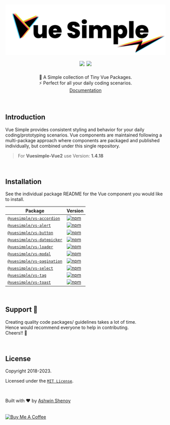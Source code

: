 <h1 align="center">
  <img src="./docs/.vuepress/public/logos/vue-simple.svg">
  <br />
  <img src="https://cdn.rawgit.com/sindresorhus/awesome/d7305f38d29fed78fa85652e3a63e154dd8e8829/media/badge.svg">
  <img src="https://img.shields.io/badge/Made%20With-Love-orange.svg">
</h1>

<div align="center">
  🌈 A Simple collection of Tiny Vue Packages. 
  <br />
  ⚡️ Perfect for all your daily coding scenarios.
  <br />
  <a href="https://vuesimple.netlify.app/">Documentation</a><br>
</div>
<br /><br />

## Introduction

Vue Simple provides consistent styling and behavior for your daily coding/prototyping scenarios. Vue components are maintained following a multi-package approach where components are packaged and published individually, but combined under this single repository.

> For **Vuesimple-Vue2** use Version: **1.4.18**

<br>

## Installation

See the individual package README for the Vue component you would like to install.

| Package                                              | Version|
| ---------------------------------------------------- | --------------------------------------------------------------------------------------------------------------------------------------------- |
| [`@vuesimple/vs-accordion`](packages/vs-accordion)   | [![npm](https://img.shields.io/badge/npm-1.4.18-blue?style=flat-square)](https://www.npmjs.com/package/@vuesimple/vs-accordion) |
| [`@vuesimple/vs-alert`](packages/vs-alert)           | [![npm](https://img.shields.io/badge/npm-1.4.18-blue?style=flat-square)](https://www.npmjs.com/package/@vuesimple/vs-alert)           |
| [`@vuesimple/vs-button`](packages/vs-button)         | [![npm](https://img.shields.io/badge/npm-1.4.18-blue?style=flat-square)](https://www.npmjs.com/package/@vuesimple/vs-button)         | 
| [`@vuesimple/vs-datepicker`](packages/vs-datepicker) | [![npm](https://img.shields.io/badge/npm-1.4.18-blue?style=flat-square)](https://www.npmjs.com/package/@vuesimple/vs-datepicker) |
| [`@vuesimple/vs-loader`](packages/vs-loader)         | [![npm](https://img.shields.io/badge/npm-1.4.18-blue?style=flat-square)](https://www.npmjs.com/package/@vuesimple/vs-loader)         |
| [`@vuesimple/vs-modal`](packages/vs-modal)           | [![npm](https://img.shields.io/badge/npm-1.4.18-blue?style=flat-square)](https://www.npmjs.com/package/@vuesimple/vs-modal)           |
| [`@vuesimple/vs-pagination`](packages/vs-pagination) | [![npm](https://img.shields.io/badge/npm-1.4.18-blue?style=flat-square)](https://www.npmjs.com/package/@vuesimple/vs-pagination) |
| [`@vuesimple/vs-select`](packages/vs-select)         | [![npm](https://img.shields.io/badge/npm-1.4.18-blue?style=flat-square)](https://www.npmjs.com/package/@vuesimple/vs-select)         |
| [`@vuesimple/vs-tag`](packages/vs-tag)               | [![npm](https://img.shields.io/badge/npm-1.4.18-blue?style=flat-square)](https://www.npmjs.com/package/@vuesimple/vs-tag)               | 
| [`@vuesimple/vs-toast`](packages/vs-toast)           | [![npm](https://img.shields.io/badge/npm-1.4.18-blue?style=flat-square)](https://www.npmjs.com/package/@vuesimple/vs-toast)           | 

<br>

## Support 🐣

Creating quality code packages/ guidelines takes a lot of time.  
Hence would recommend everyone to help in contributing.  
Cheers!! 🍻

<br>

## License

Copyright 2018-2023.

Licensed under the [`MIT License`](LICENSE).

<br />

<p>
  Built with ❤️ by
  <a href="https://twitter.com/ashwinkshenoy">Ashwin Shenoy</a>
</p>

<p>
  <a href="https://www.buymeacoffee.com/ashwinshenoy?utm_source=vue_simple" target="_blank">
    <img src="https://cdn.buymeacoffee.com/buttons/v2/default-yellow.png" alt="Buy Me A Coffee" style="margin-top: 20px;width: 140px">
  </a>
</p>
